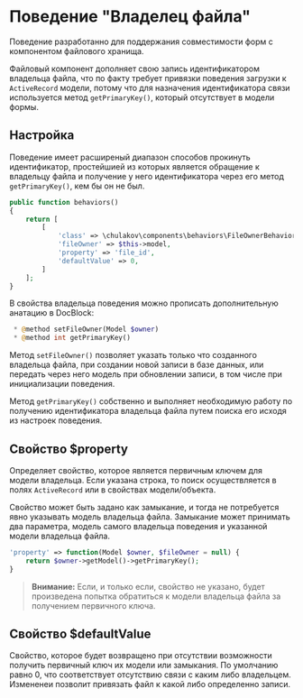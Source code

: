 Поведение "Владелец файла"
==========================

Поведение разработанно для поддержания совместимости форм с компонентом файлового хранища.

Файловый компонент дополняет свою запись идентификатором владельца файла, что по факту
требует привязки поведения загрузки к `ActiveRecord` модели, потому что для назначения идентификатора
связи используется метод `getPrimaryKey()`, который отсутствует в модели формы.

Настройка
---------

Поведение имеет расширеный диапазон способов прокинуть идентификатор,
простейшией из которых является обращение к владельцу файла и получение у него
идентификатора через его метод `getPrimaryKey()`, кем бы он не был.

```php
public function behaviors()
{
    return [
        [
            'class' => \chulakov\components\behaviors\FileOwnerBehavior::class,
            'fileOwner' => $this->model,
            'property' => 'file_id',
            'defaultValue' => 0,
        ]
    ];
}
```

В свойства владельца поведения можно прописать дополнительную анатацию в DocBlock:

```php
 * @method setFileOwner(Model $owner)
 * @method int getPrimaryKey()
```

Метод `setFileOwner()` позволяет указать только что созданного владельца файла,
при создании новой записи в базе данных, или передать через него модель при
обновлении записи, в том числе при инициализации поведения.

Метод `getPrimaryKey()` собственно и выполняет необходимую работу по получению
идентификатора владельца файла путем поиска его исходя из настроек поведения.

Свойство $property
------------------

Определяет свойство, которое является первичным ключем для модели владельца.
Если указана строка, то поиск осуществляется в полях `ActiveRecord` или в свойствах
модели/объекта.

Свойство может быть задано как замыкание, и тогда не потребуется явно указывать
модель владельца файла. Замыкание может принимать два параметра, модель самого
владельца поведения и указанной модели владельца файла.

```php
'property' => function(Model $owner, $fileOwner = null) {
    return $owner->getModel()->getPrimaryKey();
}
```

> **Внимание:** Если, и только если, свойство не указано, будет произведена
> попытка обратиться к модели владельца файла за получением первичного ключа.

Свойство $defaultValue
----------------------

Свойство, которое будет возвращено при отсутствии возможности получить первичный
ключ их модели или замыкания. По умолчанию равно 0, что соответствует отсутствию
связи с каким либо владельцем. Измененеи позволит привязать файл к какой либо
определенно записи.
